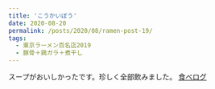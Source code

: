 ```yaml
---
title: 'こうかいぼう'
date: 2020-08-20
permalink: /posts/2020/08/ramen-post-19/
tags:
  - 東京ラーメン百名店2019
  - 豚骨＋鶏ガラ＋煮干し
---
```


スープがおいしかったです。珍しく全部飲みました。
[食べログ](https://tabelog.com/tokyo/A1313/A131303/13005052/)
